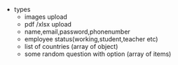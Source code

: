 - types
    - images upload
    - pdf /xlsx upload
    - name,email,password,phonenumber
    - employee status(working,student,teacher etc)
    - list of countries (array of object)
    - some random question with option (array of items)